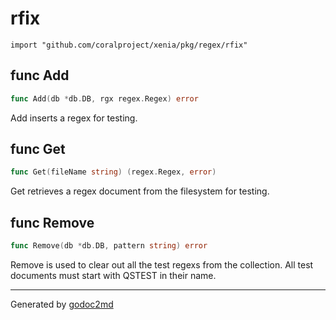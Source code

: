 
# rfix
    import "github.com/coralproject/xenia/pkg/regex/rfix"






## func Add
``` go
func Add(db *db.DB, rgx regex.Regex) error
```
Add inserts a regex for testing.


## func Get
``` go
func Get(fileName string) (regex.Regex, error)
```
Get retrieves a regex document from the filesystem for testing.


## func Remove
``` go
func Remove(db *db.DB, pattern string) error
```
Remove is used to clear out all the test regexs from the collection.
All test documents must start with QSTEST in their name.









- - -
Generated by [godoc2md](http://godoc.org/github.com/davecheney/godoc2md)